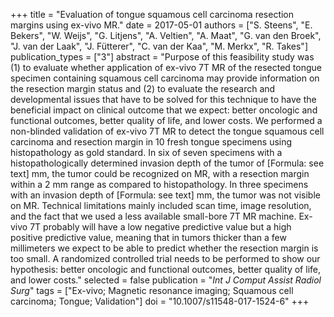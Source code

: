 +++
title = "Evaluation of tongue squamous cell carcinoma resection margins using ex-vivo MR."
date = 2017-05-01
authors = ["S. Steens", "E. Bekers", "W. Weijs", "G. Litjens", "A. Veltien", "A. Maat", "G. van den Broek", "J. van der Laak", "J. Fütterer", "C. van der Kaa", "M. Merkx", "R. Takes"]
publication_types = ["3"]
abstract = "Purpose of this feasibility study was (1) to evaluate whether application of ex-vivo 7T MR of the resected tongue specimen containing squamous cell carcinoma may provide information on the resection margin status and (2) to evaluate the research and developmental issues that have to be solved for this technique to have the beneficial impact on clinical outcome that we expect: better oncologic and functional outcomes, better quality of life, and lower costs. We performed a non-blinded validation of ex-vivo 7T MR to detect the tongue squamous cell carcinoma and resection margin in 10 fresh tongue specimens using histopathology as gold standard. In six of seven specimens with a histopathologically determined invasion depth of the tumor of [Formula: see text] mm, the tumor could be recognized on MR, with a resection margin within a 2 mm range as compared to histopathology. In three specimens with an invasion depth of [Formula: see text] mm, the tumor was not visible on MR. Technical limitations mainly included scan time, image resolution, and the fact that we used a less available small-bore 7T MR machine. Ex-vivo 7T probably will have a low negative predictive value but a high positive predictive value, meaning that in tumors thicker than a few millimeters we expect to be able to predict whether the resection margin is too small. A randomized controlled trial needs to be performed to show our hypothesis: better oncologic and functional outcomes, better quality of life, and lower costs."
selected = false
publication = "*Int J Comput Assist Radiol Surg*"
tags = ["Ex-vivo; Magnetic resonance imaging; Squamous cell carcinoma; Tongue; Validation"]
doi = "10.1007/s11548-017-1524-6"
+++

